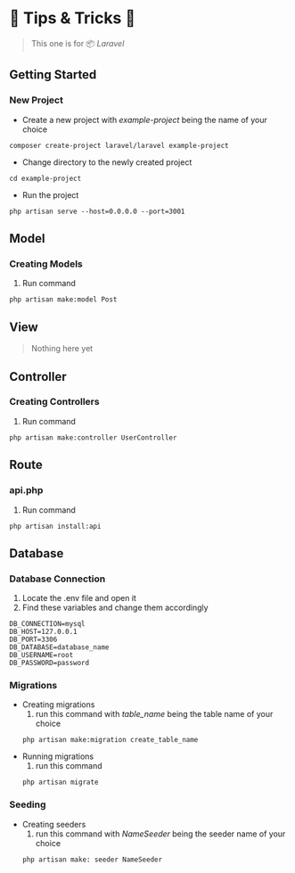 # 🍆 Tips & Tricks 🎃

> This one is for 📦 *Laravel*


## Getting Started

### New Project

- Create a new project with *example-project* being the name of your choice
```
composer create-project laravel/laravel example-project
```
- Change directory to the newly created project
```
cd example-project
```
- Run the project
```
php artisan serve --host=0.0.0.0 --port=3001
```


## Model

### Creating Models

1. Run command
```
php artisan make:model Post
```

## View

> Nothing here yet


## Controller

### Creating Controllers

1. Run command
```
php artisan make:controller UserController
```

## Route

### api.php

1. Run command
```
php artisan install:api
```

## Database

### Database Connection

1. Locate the .env file and open it
2. Find these variables and change them accordingly
```
DB_CONNECTION=mysql
DB_HOST=127.0.0.1
DB_PORT=3306
DB_DATABASE=database_name
DB_USERNAME=root
DB_PASSWORD=password
```

### Migrations

- Creating migrations
  1. run this command with *table_name* being the table name of your choice
  ```
  php artisan make:migration create_table_name
  ```
- Running migrations
  1. run this command
  ```
  php artisan migrate
  ```

### Seeding

- Creating seeders
  1. run this command with *NameSeeder* being the seeder name of your choice
  ```
  php artisan make: seeder NameSeeder
  ```
